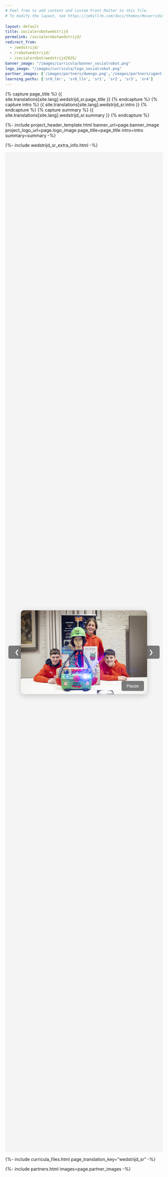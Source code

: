 ```yaml
---
# Feel free to add content and custom Front Matter to this file.
# To modify the layout, see https://jekyllrb.com/docs/themes/#overriding-theme-defaults

layout: default
title: socialerobotwedstrijd
permalink: /socialerobotwedstrijd/
redirect_from: 
  - /wedstrijd/
  - /robotwedstrijd/
  - /socialerobot/wedstrijd2025/
banner_image: "/images/curricula/banner_socialrobot.png"
logo_image: "/images/curricula/logo_socialrobot.png"
partner_images: ['/images/partners/dwengo.png','/images/partners/ugent.svg', '/images/partners/onderwijsvlaanderen.png', '/images/partners/comon.png', '/images/partners/istem.png', '/images/partners/oost-vlaanderen.svg',  '/images/partners/pov.jpg', '/images/partners/GO!.png', '/images/partners/kov.png', '/images/partners/ovsg.png', '/images/partners/voop.webp', '/images/partners/uccl_aot_logo.png', '/images/partners/rtc_west_vlaanderen.png', '/images/partners/cno.png', '/images/partners/logo_fluxlab.webp']
learning_paths: ['sr0_lkr', 'sr0_lln', 'sr1', 'sr2', 'sr3', 'sr4']
---
```



{% capture page_title %} {{ site.translations[site.lang].wedstrijd_sr.page_title }} {% endcapture %}
{% capture intro %} {{ site.translations[site.lang].wedstrijd_sr.intro }} {% endcapture %}
{% capture summary %} {{ site.translations[site.lang].wedstrijd_sr.summary }} {% endcapture %}

{%- include project_header_template.html banner_url=page.banner_image project_logo_url=page.logo_image
page_title=page_title
intro=intro
summary=summary
-%}

{%- include wedstrijd_sr_extra_info.html -%}

<div style="font-family: Arial, sans-serif; background: #f4f4f4; display: flex; justify-content: center; align-items: center; height: 80vh; margin: 0;position: relative">

  <!-- Navigation buttons -->
  <div class="buttons" style="position: absolute; top: 50%; width: 100%; display: flex; justify-content: space-between; transform: translateY(-50%);margin: 0 10px">
    <button onclick="prevSlide()" style="background-color: rgba(0, 0, 0, 0.5); border: none; color: white; padding: 10px 20px; cursor: pointer; font-size: 18px; border-radius: 5px;margin-left: 10px;">❮</button>
    <button onclick="nextSlide()" style="background-color: rgba(0, 0, 0, 0.5); border: none; color: white; padding: 10px 20px; cursor: pointer; font-size: 18px; border-radius: 5px;margin-right:10px;">❯</button>
  </div>

<div class="carousel" style="position: relative; width: 80%; max-width: 800px; overflow: hidden; border-radius: 10px; box-shadow: 0 5px 20px rgba(0,0,0,0.2);">
  <div id="carousel-images" style="display: flex; transition: transform 0.5s ease-in-out;">
    <img src="/assets/images/wedstrijd_sr/U6A7109_s.jpg" alt="Slide 1" style="width: 100%; flex-shrink: 0;">
    <img src="/assets/images/wedstrijd_sr/U6A7188_s.jpg" alt="Slide 2" style="width: 100%; flex-shrink: 0;">
    <img src="/assets/images/wedstrijd_sr/U6A7241_s.jpg" alt="Slide 3" style="width: 100%; flex-shrink: 0;">
    <img src="/assets/images/wedstrijd_sr/U6A7276_s.jpg" alt="Slide 4" style="width: 100%; flex-shrink: 0;">
    <img src="/assets/images/wedstrijd_sr/U6A7772_s.jpg" alt="Slide 5" style="width: 100%; flex-shrink: 0;">
    <iframe 
      src="https://www.youtube.com/embed/3WOzwC84_bo?si=w9-iDO3ZkLLbuiTJ" 
      title="YouTube video" 
      allowfullscreen 
      style="width: 100%; flex-shrink: 0; border: none; aspect-ratio: 16/9;">
    </iframe>
    <iframe 
      src="https://www.youtube.com/embed/fe9M7jrcLoo?si=xYMyY_OSy540ZnK9" 
      title="YouTube video" 
      allowfullscreen 
      style="width: 100%; flex-shrink: 0; border: none; aspect-ratio: 16/9;">
    </iframe>
  </div>


  <!-- Play/Pause button -->
  <div style="position: absolute; bottom: 10px; right: 10px;">
    <button id="toggle-autoplay" onclick="toggleAutoplay()" style="background-color: rgba(0, 0, 0, 0.5); border: none; color: white; padding: 8px 16px; cursor: pointer; font-size: 14px; border-radius: 5px;">
      Pause
    </button>
  </div>
</div>

<script>
  let currentIndex = 0;
  let autoplayInterval = null;
  let isPlaying = true;

  function updateCarousel() {
    const carousel = document.getElementById('carousel-images');
    const slideWidth = carousel.clientWidth;
    carousel.style.transform = `translateX(-${currentIndex * slideWidth}px)`;
  }

  function nextSlide() {
    const totalSlides = document.querySelectorAll('#carousel-images > *').length;
    currentIndex = (currentIndex + 1) % totalSlides;
    updateCarousel();
  }

  function prevSlide() {
    const totalSlides = document.querySelectorAll('#carousel-images > *').length;
    currentIndex = (currentIndex - 1 + totalSlides) % totalSlides;
    updateCarousel();
  }

  function startAutoplay() {
    if (!autoplayInterval) {
      autoplayInterval = setInterval(nextSlide, 5000);
    }
  }

  function stopAutoplay() {
    clearInterval(autoplayInterval);
    autoplayInterval = null;
  }

  function toggleAutoplay() {
    const button = document.getElementById('toggle-autoplay');
    if (isPlaying) {
      stopAutoplay();
      button.textContent = "Play";
    } else {
      startAutoplay();
      button.textContent = "Pause";
    }
    isPlaying = !isPlaying;
  }

  window.addEventListener('resize', updateCarousel);

  // Start autoplay by default
  startAutoplay();
</script>

</div>


{%- include curricula_files.html page_translation_key="wedstrijd_sr" -%}

{%- include partners.html images=page.partner_images -%}

